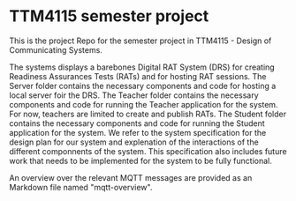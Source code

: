 # TTM4115 semester project

This is the project Repo for the semester project in TTM4115 - Design of Communicating Systems.

The systems displays a barebones Digital RAT System (DRS) for creating Readiness Assurances Tests (RATs) and for hosting RAT sessions.
The Server folder contains the necessary components and code for hosting a local server foir the DRS. The Teacher folder contains the necessary components and code for running the Teacher application for the system. For now, teachers are limited to create and publish RATs. The Student folder contains the necessary components and code for running the Student application for the system.
We refer to the system specification for the design plan for our system and explenation of the interactions of the different componnents of the system. This specification also includes future work that needs to be implemented for the system to be fully functional.

An overview over the relevant MQTT messages are provided as an Markdown file named "mqtt-overview".
